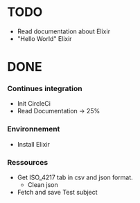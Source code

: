 # TODO

- Read documentation about Elixir
- "Hello World" Elixir

# DONE

### Continues integration
- Init CircleCi
- Read Documentation -> 25%

### Environnement
- Install Elixir

### Ressources
- Get ISO_4217 tab in csv and json format.
	- Clean json
- Fetch and save Test subject
